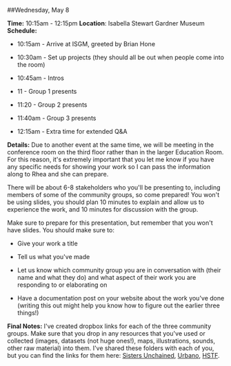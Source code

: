 ##Wednesday, May 8

**Time:** 10:15am - 12:15pm
**Location**: Isabella Stewart Gardner Museum 
**Schedule:** 

 - 10:15am - Arrive at ISGM, greeted by Brian Hone 

 - 10:30am - Set up projects (they should all be out when people come into the room)

 - 10:45am - Intros 

 - 11  - Group 1 presents

 - 11:20 - Group 2 presents

 - 11:40am - Group 3 presents

 - 12:15am - Extra time for extended Q&A 

  

**Details:** Due to another event at the same time, we will be meeting in the conference room on the third floor rather than in the larger Education Room. For this reason, it's extremely important that you let me know if you have any specific needs for showing your work so I can pass the information along to Rhea and she can prepare. 

There will be about 6-8 stakeholders who you'll be presenting to, including members of some of the community groups, so come prepared! You won't be using slides, you should plan 10 minutes to explain and allow us to experience the work, and 10 minutes for discussion with the group. 

 Make sure to prepare for this presentation, but remember that you won't have slides. You should make sure to: 

 - Give your work a title

 - Tell us what you've made 

 - Let us know which community group you are in conversation with (their name and what they do) and what aspect of their work you are responding to or elaborating on

 - Have a documentation post on your website about the work you've done (writing this out might help you know how to figure out the earlier three things!)

**Final Notes:** I've created dropbox links for each of the three community groups. Make sure that you drop in any resources that you've used or collected (images, datasets (not huge ones!), maps, illustrations, sounds, other raw material) into them. I've shared these folders with each of you, but you can find the links for them here:  [Sisters Unchained](https://www.dropbox.com/sh/ie7q92w15bubws6/AACAwBKRr1AMOeA-727W5LPEa?dl=0), [Urbano](https://www.dropbox.com/sh/jumavvw31dc9fx0/AABU5AavZ6sAjC4oqjBEVc8ua?dl=0), [HSTF](https://www.dropbox.com/sh/zkf7nksft1e67ci/AAAdjscwM-wzrGFdoFYxWKbga?dl=0). 

